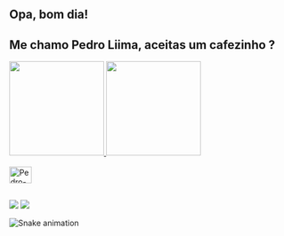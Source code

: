 ## Opa, bom dia!
## Me chamo Pedro Liima, aceitas um cafezinho ?
<div align="center" style="display: flex">
  <a href="https://github.com/peeliima">
  <img height="170em" src="https://github-readme-stats.vercel.app/api?username=peeliima&show_icons=true&theme=dracula&include_all_commits=true&count_private=true"/>
  <img height="170em" src="https://github-readme-stats.vercel.app/api/top-langs/?username=peeliima&layout=compact&langs_count=7&theme=dracula"/>
</div>
<div style="display: inline_block"><br>
  <img align="center" alt="Pedro-PHP" height="30" width="40" src="https://cdn.jsdelivr.net/gh/devicons/devicon/icons/php/php-plain.svg">
</div>
  
  ##
 
<div> 
  <a href="https://www.instagram.com/peeliima/" target="_blank"><img src="https://img.shields.io/badge/-Instagram-%23E4405F?style=for-the-badge&logo=instagram&logoColor=white" target="_blank"></a>
  <a href="https://www.linkedin.com/in/pedrolimati/" target="_blank"><img src="https://img.shields.io/badge/-LinkedIn-%230077B5?style=for-the-badge&logo=linkedin&logoColor=white" target="_blank"></a> 
 
  ![Snake animation](https://github.com/peeliima/peeliima/blob/output/github-contribution-grid-snake.svg)
 
</div>
